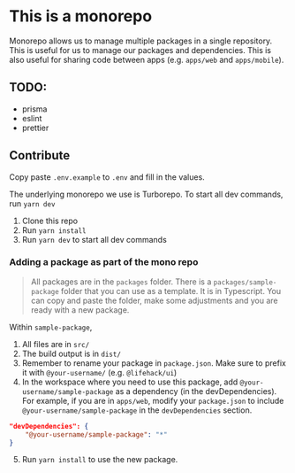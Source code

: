 # This is a monorepo

Monorepo allows us to manage multiple packages in a single repository. This is useful for us to manage our packages and dependencies. This is also useful for sharing code between apps (e.g. `apps/web` and `apps/mobile`).

## TODO:

-   prisma
-   eslint
-   prettier

## Contribute

Copy paste `.env.example` to `.env` and fill in the values.

The underlying monorepo we use is Turborepo. To start all dev commands, run `yarn dev`

1.  Clone this repo
2.  Run `yarn install`
3.  Run `yarn dev` to start all dev commands

### Adding a package as part of the mono repo

> All packages are in the `packages` folder.
> There is a `packages/sample-package` folder that you can use as a template. It is in Typescript. You can copy and paste the folder, make some adjustments and you are ready with a new package.

Within `sample-package`,

1.  All files are in `src/`
2.  The build output is in `dist/`
3.  Remember to rename your package in `package.json`. Make sure to prefix it with `@your-username/` (e.g. `@lifehack/ui`)
4.  In the workspace where you need to use this package, add `@your-username/sample-package` as a dependency (in the devDependencies). For example, if you are in `apps/web`, modify your `package.json` to include `@your-username/sample-package` in the `devDependencies` section.

```json
"devDependencies": {
    "@your-username/sample-package": "*"
}
```

5. Run `yarn install` to use the new package.
